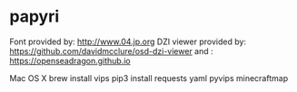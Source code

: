 # papyri

Font provided by: http://www.04.jp.org
DZI viewer provided by: https://github.com/davidmcclure/osd-dzi-viewer
and : https://openseadragon.github.io



Mac OS X
brew install vips
pip3 install requests yaml pyvips minecraftmap




